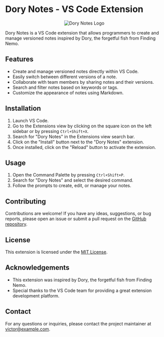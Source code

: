 # Dory Notes - VS Code Extension

<div align="center">
  <img src="./src/resources/dory-notes.png" alt="Dory Notes Logo">
</div>

Dory Notes is a VS Code extension that allows programmers to create and manage versioned notes inspired by Dory, the forgetful fish from Finding Nemo.

## Features

- Create and manage versioned notes directly within VS Code.
- Easily switch between different versions of a note.
- Collaborate with team members by sharing notes and their versions.
- Search and filter notes based on keywords or tags.
- Customize the appearance of notes using Markdown.

## Installation

1. Launch VS Code.
2. Go to the Extensions view by clicking on the square icon on the left sidebar or by pressing `Ctrl+Shift+X`.
3. Search for "Dory Notes" in the Extensions view search bar.
4. Click on the "Install" button next to the "Dory Notes" extension.
5. Once installed, click on the "Reload" button to activate the extension.

## Usage

1. Open the Command Palette by pressing `Ctrl+Shift+P`.
2. Search for "Dory Notes" and select the desired command.
3. Follow the prompts to create, edit, or manage your notes.

## Contributing

Contributions are welcome! If you have any ideas, suggestions, or bug reports, please open an issue or submit a pull request on the [GitHub repository](https://github.com/viclunam/dory-notes).

## License

This extension is licensed under the [MIT License](./LICENSE).

## Acknowledgements

- This extension was inspired by Dory, the forgetful fish from Finding Nemo.
- Special thanks to the VS Code team for providing a great extension development platform.

## Contact

For any questions or inquiries, please contact the project maintainer at victor@example.com.

